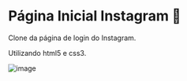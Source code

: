 # Página Inicial Instagram :iphone:

Clone da página de login do Instagram.

Utilizando html5 e css3.

![image](https://user-images.githubusercontent.com/86576676/136897080-3b151dbe-096f-49b9-8adc-393bd22d6fe2.png)

